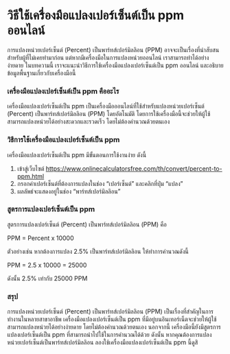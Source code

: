 วิธีใช้เครื่องมือแปลงเปอร์เซ็นต์เป็น ppm ออนไลน์
================================================

การแปลงหน่วยเปอร์เซ็นต์ (Percent) เป็นพาร์ทส์เปอร์มิลลิอน (PPM) อาจจะเป็นเรื่องที่น่าสับสนสำหรับผู้ที่ไม่เคยทำมาก่อน แต่หากมีเครื่องมือในการแปลงหน่วยออนไลน์ เราสามารถทำได้อย่างง่ายดาย ในบทความนี้ เราจะแนะนำวิธีการใช้เครื่องมือแปลงเปอร์เซ็นต์เป็น ppm ออนไลน์ และอธิบายข้อมูลพื้นฐานเกี่ยวกับเครื่องมือนี้

### เครื่องมือแปลงเปอร์เซ็นต์เป็น ppm คืออะไร

เครื่องมือแปลงเปอร์เซ็นต์เป็น ppm เป็นเครื่องมือออนไลน์ที่ใช้สำหรับแปลงหน่วยเปอร์เซ็นต์ (Percent) เป็นพาร์ทส์เปอร์มิลลิอน (PPM) โดยอัตโนมัติ โดยการใช้เครื่องมือนี้จะช่วยให้ผู้ใช้สามารถแปลงหน่วยได้อย่างสะดวกและรวดเร็ว โดยไม่ต้องคำนวณด้วยตนเอง

### วิธีการใช้เครื่องมือแปลงเปอร์เซ็นต์เป็น ppm

เครื่องมือแปลงเปอร์เซ็นต์เป็น ppm มีขั้นตอนการใช้งานง่าย ดังนี้

1. เข้าสู่เว็บไซต์ <https://www.onlinecalculatorsfree.com/th/convert/percent-to-ppm.html>
2. กรอกค่าเปอร์เซ็นต์ที่ต้องการแปลงในช่อง “เปอร์เซ็นต์” และคลิกที่ปุ่ม “แปลง”
3. ผลลัพธ์จะแสดงอยู่ในช่อง “พาร์ทส์เปอร์มิลลิอน”

### สูตรการแปลงเปอร์เซ็นต์เป็น ppm

สูตรการแปลงเปอร์เซ็นต์ (Percent) เป็นพาร์ทส์เปอร์มิลลิอน (PPM) คือ

PPM = Percent x 10000

ตัวอย่างเช่น หากต้องการแปลง 2.5% เป็นพาร์ทส์เปอร์มิลลิอน ให้ทำการคำนวณดังนี้

PPM = 2.5 x 10000 = 25000

ดังนั้น 2.5% เท่ากับ 25000 PPM

### สรุป

การแปลงหน่วยเปอร์เซ็นต์ (Percent) เป็นพาร์ทส์เปอร์มิลลิอน (PPM) เป็นเรื่องที่สำคัญในการทำงานในหลายสาขาอาชีพ เครื่องมือแปลงเปอร์เซ็นต์เป็น ppm ที่มีอยู่บนอินเทอร์เน็ตจะช่วยให้ผู้ใช้สามารถแปลงหน่วยได้อย่างง่ายดาย โดยไม่ต้องคำนวณด้วยตนเอง นอกจากนี้ เครื่องมือนี้ยังมีสูตรการแปลงเปอร์เซ็นต์เป็น ppm ที่สามารถนำไปใช้ในการคำนวณได้ด้วย ดังนั้น หากคุณต้องการแปลงหน่วยเปอร์เซ็นต์เป็นพาร์ทส์เปอร์มิลลิอน ลองใช้เครื่องมือแปลงเปอร์เซ็นต์เป็น ppm นี้ดูสิ